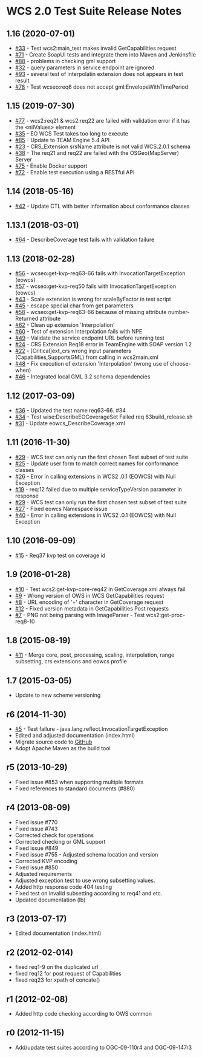 # WCS 2.0 Test Suite Release Notes

## 1.16 (2020-07-01)

   - [#33](https://github.com/opengeospatial/ets-wcs20/issues/33) - Test wcs2:main_test makes invalid GetCapabilities request
   - [#71](https://github.com/opengeospatial/ets-wcs20/issues/71) - Create SoapUI tests and integrate them into Maven and Jenkinsfile
   - [#88](https://github.com/opengeospatial/ets-wcs20/issues/88) - problems in checking gml support
   - [#32](https://github.com/opengeospatial/ets-wcs20/issues/32) - query parameters in service endpoint are ignored
   - [#93](https://github.com/opengeospatial/ets-wcs20/issues/93) - several test of interpolatin extension does not appears in test result
   - [#78](https://github.com/opengeospatial/ets-wcs20/issues/78) - Test wcseo:req6 does not accept gml:EnvelopeWithTimePeriod

## 1.15 (2019-07-30)

   - [#77](https://github.com/opengeospatial/ets-wcs20/issues/77) - wcs2:req21 & wcs2:req22 are failed with validation error if it has the \<nilValues\> element
   - [#35](https://github.com/opengeospatial/ets-wcs20/issues/35) - EO WCS Test takes too long to execute
   - [#85](https://github.com/opengeospatial/ets-wcs20/issues/85) - Update to TEAM Engine 5.4 API
   - [#23](https://github.com/opengeospatial/ets-wcs20/issues/23) - CRS_Extension srsName attribute is not valid WCS.2.0.1 schema
   - [#38](https://github.com/opengeospatial/ets-wcs20/issues/38) - The req21 and req22 are failed with the OSGeo(MapServer) Server
   - [#75](https://github.com/opengeospatial/ets-wcs20/issues/75) - Enable Docker support
   - [#72](https://github.com/opengeospatial/ets-wcs20/issues/72) - Enable test execution using a RESTful API

## 1.14 (2018-05-16)

   - [#42](https://github.com/opengeospatial/ets-wcs20/issues/42) - Update CTL with better information about conformance classes

## 1.13.1 (2018-03-01)

   - [#64](https://github.com/opengeospatial/ets-wcs20/issues/64) - DescribeCoverage test fails with validation failure

## 1.13 (2018-02-28)

   - [#56](https://github.com/opengeospatial/ets-wcs20/issues/56) - wcseo:get-kvp-req63-66 fails with InvocationTargetException (eowcs)
   - [#57](https://github.com/opengeospatial/ets-wcs20/issues/57) - wcseo:get-kvp-req50 fails with InvocationTargetException (eowcs)
   - [#43](https://github.com/opengeospatial/ets-wcs20/issues/43) - Scale extension is wrong for scaleByFactor in test script
   - [#45](https://github.com/opengeospatial/ets-wcs20/issues/45) - escape special char from get parameters
   - [#58](https://github.com/opengeospatial/ets-wcs20/issues/58) - wcseo:get-kvp-req63-66 because of missing attribute number-Returned attribute
   - [#62](https://github.com/opengeospatial/ets-wcs20/issues/62) - Clean up extension 'Interpolation'
   - [#60](https://github.com/opengeospatial/ets-wcs20/issues/60) - Test of extension Interpolation fails with NPE
   - [#49](https://github.com/opengeospatial/ets-wcs20/issues/49) - Validate the service endpoint URL before running test
   - [#24](https://github.com/opengeospatial/ets-wcs20/issues/24) - CRS Extension Req18 error in TeamEngine with SOAP version 1.2
   - [#22](https://github.com/opengeospatial/ets-wcs20/issues/22) - [Critical]ext_crs wrong input parameters (Capabilities,SupportsGML) from calling in wcs2main.xml
   - [#48](https://github.com/opengeospatial/ets-wcs20/pull/48) - Fix execution of extension 'Interpolation' (wrong use of choose-when)
   - [#46](https://github.com/opengeospatial/ets-wcs20/pull/46) - Integrated local GML 3.2 schema dependencies

## 1.12 (2017-03-09)
 
   - [#36](https://github.com/opengeospatial/ets-wcs20/issues/36) - Updated the test name req63-66. #34 
   - [#34](https://github.com/opengeospatial/ets-wcs20/issues/34) - Test wise:DescribeEOCoverageSet Failed req 63build_release.sh
   -  [#31](https://github.com/opengeospatial/ets-wcs20/issues/31) - Update eowcs_DescribeCoverage.xml

## 1.11 (2016-11-30)

  - [#29](https://github.com/opengeospatial/ets-wcs20/issues/29) - WCS test can only run the first chosen Test subset of test suite
  -  [#25](https://github.com/opengeospatial/ets-wcs20/issues/25) - Update user form to match correct names for conformance classes
  -  [#26](https://github.com/opengeospatial/ets-wcs20/issues/26) - Error in calling extensions in WCS2 .0.1 (EOWCS) with Null Exception
  -  [#19](https://github.com/opengeospatial/ets-wcs20/issues/19) - req:12 failed due to multiple serviceTypeVersion parameter in response
  -  [#29](https://github.com/opengeospatial/ets-wcs20/issues/29) - WCS test can only run the first chosen test subset of test suite
  - [#27](https://github.com/opengeospatial/ets-wcs20/issues/27) - Fixed eowcs Namespace issue
  - [#40](https://github.com/opengeospatial/ets-wcs20/issues/40) - Error in calling extensions in WCS2 .0.1 (EOWCS) with Null Exception
  
## 1.10 (2016-09-09)

  - [#15](https://github.com/opengeospatial/ets-wcs20/issues/15) -  Req37 kvp test on coverage id


## 1.9 (2016-01-28)

  - [#10](https://github.com/opengeospatial/ets-wcs20/issues/10) - Test wcs2:get-kvp-core-req42 in GetCoverage.xml always fail
  - [#9](https://github.com/opengeospatial/ets-wcs20/issues/9) - Wrong version of OWS in WCS GetCapabilities request
  - [#8](https://github.com/opengeospatial/ets-wcs20/issues/8) - URL encoding of '+' character in GetCoverage request
  - [#12](https://github.com/opengeospatial/ets-wcs20/issues/12) - Fixed version metadata in GetCapabilities Post requests
  - [#7](https://github.com/opengeospatial/ets-wcs20/issues/7) - PNG not being parsing with ImageParser - Test wcs2:get-proc-req8-10


## 1.8 (2015-08-19)

  - [#11](https://github.com/opengeospatial/ets-wcs20/issues/11) - Merge core, post, processing, scaling, interpolation, range subsetting, crs extensions and eowcs profile

## 1.7 (2015-03-05)

- Update to new scheme versioning

## r6 (2014-11-30)

- [#5](https://github.com/opengeospatial/ets-wcs20/issues/5) - Test failure - java.lang.reflect.InvocationTargetException
- Edited and adjusted documentation (index.html)
- Migrate source code to [GitHub](https://github.com/opengeospatial/ets-wcs20)
- Adopt Apache Maven as the build tool

## r5 (2013-10-29) 

- Fixed issue #853 when supporting multiple formats
- Fixed references to standard documents (#880)

## r4 (2013-08-09)

- Fixed issue #770
- Fixed issue #743
- Corrected check for operations
- Corrected checking or GML support
- Fixed issue #849
- Fixed issue #755 - Adjusted schema location and version
- Corrected KVP encoding
- Fixed issue #850
- Adjusted requirements  
- Adjusted exception test to use wrong subsetting values.
- Added http response code 404 testing
- Fixed test on invalid subsetting according to req41 and etc.
- Updated documentation (lb)

## r3 (2013-07-17)

- Edited documentation (index.html)

## r2 (2012-02-014)

- fixed req1-9 on the duplicated url
- fixed req12 for post request of Capabilities
- fixed req23 for xpath of concate()

## r1 (2012-02-08)
- Added http code checking according to OWS common

## r0 (2012-11-15)
- Add/update test suites according to OGC-09-110r4 and OGC-09-147r3
